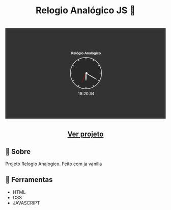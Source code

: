 <h1 align=" center"> 
    Relogio Analógico JS 🥁
</h1>

<h1>
    <img src="clock.png">
</h1>

<h2 align="center">
    <a href="https://matheusnlourenco.github.io/projeto-js-relogioAnalogico/">Ver projeto</a>
</h2>
<h2>🚨 Sobre </h2>

Projeto Relogio Analogico. Feito com ja vanilla

<h2>🔨 Ferramentas </h2>

- HTML
- CSS
- JAVASCRIPT
